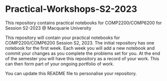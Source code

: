 # Practical-Workshops-S2-2023
This repository contains practical notebooks for COMP2200/COMP6200 for Session S2-2023 @ Macquarie University

This repository will contain your practical notebooks for COMP2200/COMP6200 Session S2, 2023. The initial repository has one notebook for the first week. Each week you will add a new notebook and commit your changes as you complete the problems set for you. At the end of the semester you will have this repository as a record of your work. This can then form part of your ongoing portfolio of work.

You can update this README file to personalise your repository.
